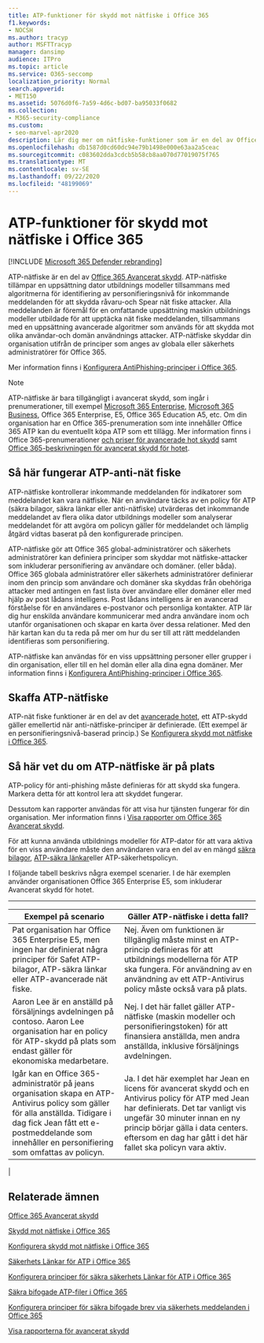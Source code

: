 ```yaml
---
title: ATP-funktioner för skydd mot nätfiske i Office 365
f1.keywords:
- NOCSH
ms.author: tracyp
author: MSFTTracyp
manager: dansimp
audience: ITPro
ms.topic: article
ms.service: O365-seccomp
localization_priority: Normal
search.appverid:
- MET150
ms.assetid: 5076d0f6-7a59-4d6c-bd07-ba95033f0682
ms.collection:
- M365-security-compliance
ms.custom:
- seo-marvel-apr2020
description: Lär dig mer om nätfiske-funktioner som är en del av Office 365 Avancerat skydd för att skydda råvaru & Spear nätfiske-attacker.
ms.openlocfilehash: db1587d0cd60dc94e79b1498e000e63aa2a5ceac
ms.sourcegitcommit: c083602dda3cdcb5b58cb8aa070d77019075f765
ms.translationtype: MT
ms.contentlocale: sv-SE
ms.lasthandoff: 09/22/2020
ms.locfileid: "48199069"
---
```

# <a name="atp-anti-phishing-capabilities-in-office-365"></a>ATP-funktioner för skydd mot nätfiske i Office 365

[!INCLUDE [Microsoft 365 Defender rebranding](../includes/microsoft-defender-for-office.md)]


ATP-nätfiske är en del av [Office 365 Avancerat skydd](office-365-atp.md). ATP-nätfiske tillämpar en uppsättning dator utbildnings modeller tillsammans med algoritmerna för identifiering av personifieringsnivå för inkommande meddelanden för att skydda råvaru-och Spear nät fiske attacker. Alla meddelanden är föremål för en omfattande uppsättning maskin utbildnings modeller utbildade för att upptäcka nät fiske meddelanden, tillsammans med en uppsättning avancerade algoritmer som används för att skydda mot olika användar-och domän användnings attacker. ATP-nätfiske skyddar din organisation utifrån de principer som anges av globala eller säkerhets administratörer för Office 365.
  
Mer information finns i [Konfigurera AntiPhishing-principer i Office 365](set-up-anti-phishing-policies.md).
  
> [!NOTE]
> ATP-nätfiske är bara tillgängligt i avancerat skydd, som ingår i prenumerationer, till exempel [Microsoft 365 Enterprise](https://www.microsoft.com/microsoft-365/enterprise/home), [Microsoft 365 Business](https://www.microsoft.com/microsoft-365/business), Office 365 Enterprise, E5, Office 365 Education A5, etc. Om din organisation har en Office 365-prenumeration som inte innehåller Office 365 ATP kan du eventuellt köpa ATP som ett tillägg. Mer information finns i Office 365-prenumerationer [och priser för avancerade hot skydd](https://products.office.com/exchange/advance-threat-protection) samt [Office 365-beskrivningen för avancerat skydd för hotet](https://docs.microsoft.com/office365/servicedescriptions/office-365-advanced-threat-protection-service-description).

## <a name="how-atp-anti-phishing-works"></a>Så här fungerar ATP-anti-nät fiske

ATP-nätfiske kontrollerar inkommande meddelanden för indikatorer som meddelandet kan vara nätfiske. När en användare täcks av en policy för ATP (säkra bilagor, säkra länkar eller anti-nätfiske) utvärderas det inkommande meddelandet av flera olika dator utbildnings modeller som analyserar meddelandet för att avgöra om policyn gäller för meddelandet och lämplig åtgärd vidtas baserat på den konfigurerade principen.
  
ATP-nätfiske gör att Office 365 global-administratörer och säkerhets administratörer kan definiera principer som skyddar mot nätfiske-attacker som inkluderar personifiering av användare och domäner. (eller båda). Office 365 globala administratörer eller säkerhets administratörer definierar inom den princip som användare och domäner ska skyddas från obehöriga attacker med antingen en fast lista över användare eller domäner eller med hjälp av post lådans intelligens. Post lådans intelligens är en avancerad förståelse för en användares e-postvanor och personliga kontakter. ATP lär dig hur enskilda användare kommunicerar med andra användare inom och utanför organisationen och skapar en karta över dessa relationer. Med den här kartan kan du ta reda på mer om hur du ser till att rätt meddelanden identifieras som personifiering.
  
ATP-nätfiske kan användas för en viss uppsättning personer eller grupper i din organisation, eller till en hel domän eller alla dina egna domäner. Mer information finns i [Konfigurera AntiPhishing-principer i Office 365](set-up-anti-phishing-policies.md).
  
## <a name="how-to-get-atp-anti-phishing"></a>Skaffa ATP-nätfiske

ATP-nät fiske funktioner är en del av det [avancerade hotet](office-365-atp.md), ett ATP-skydd gäller emellertid när anti-nätfiske-principer är definierade. (Ett exempel är en personifieringsnivå-baserad princip.) Se [Konfigurera skydd mot nätfiske i Office 365](set-up-anti-phishing-policies.md).
  
## <a name="how-to-know-if-atp-anti-phishing-is-in-place"></a>Så här vet du om ATP-nätfiske är på plats

ATP-policy för anti-phishing måste definieras för att skydd ska fungera. Markera detta för att kontrol lera att skyddet fungerar.

Dessutom kan rapporter användas för att visa hur tjänsten fungerar för din organisation. Mer information finns i [Visa rapporter om Office 365 Avancerat skydd](view-reports-for-atp.md).

För att kunna använda utbildnings modeller för ATP-dator för att vara aktiva för en viss användare måste den användaren vara en del av en mängd [säkra bilagor](atp-safe-attachments.md), [ATP-säkra länkar](atp-safe-links.md)eller ATP-säkerhetspolicyn. 

I följande tabell beskrivs några exempel scenarier. I de här exemplen använder organisationen Office 365 Enterprise E5, som inkluderar Avancerat skydd för hotet.

****

|Exempel på scenario|Gäller ATP-nätfiske i detta fall?|
|---|---|
|Pat organisation har Office 365 Enterprise E5, men ingen har definierat några principer för Safet ATP-bilagor, ATP-säkra länkar eller ATP-avancerade nät fiske.|Nej. Även om funktionen är tillgänglig måste minst en ATP-princip definieras för att utbildnings modellerna för ATP ska fungera. För användning av en användning av ett ATP-Antivirus policy måste också vara på plats.|
|Aaron Lee är en anställd på försäljnings avdelningen på contoso. Aaron Lee organisation har en policy för ATP-skydd på plats som endast gäller för ekonomiska medarbetare.|Nej. I det här fallet gäller ATP-nätfiske (maskin modeller och personifieringstoken) för att finansiera anställda, men andra anställda, inklusive försäljnings avdelningen.|
|Igår kan en Office 365-administratör på jeans organisation skapa en ATP-Antivirus policy som gäller för alla anställda. Tidigare i dag fick Jean fått ett e-postmeddelande som innehåller en personifiering som omfattas av policyn.|Ja. I det här exemplet har Jean en licens för avancerat skydd och en Antivirus policy för ATP med Jean har definierats. Det tar vanligt vis ungefär 30 minuter innan en ny princip börjar gälla i data centers. eftersom en dag har gått i det här fallet ska policyn vara aktiv.|
|

## <a name="related-topics"></a>Relaterade ämnen

[Office 365 Avancerat skydd](office-365-atp.md)
  
[Skydd mot nätfiske i Office 365](anti-phishing-protection.md)
  
[Konfigurera skydd mot nätfiske i Office 365](set-up-anti-phishing-policies.md)
  
[Säkerhets Länkar för ATP i Office 365](atp-safe-links.md)
  
[Konfigurera principer för säkra säkerhets Länkar för ATP i Office 365](set-up-atp-safe-links-policies.md)
  
[Säkra bifogade ATP-filer i Office 365](atp-safe-attachments.md)
  
[Konfigurera principer för säkra bifogade brev via säkerhets meddelanden i Office 365](set-up-atp-safe-attachments-policies.md)
  
[Visa rapporterna för avancerat skydd](view-reports-for-atp.md)
